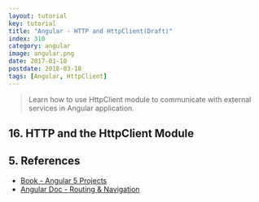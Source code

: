 ```yaml
---
layout: tutorial
key: tutorial
title: "Angular - HTTP and HttpClient(Draft)"
index: 310
category: angular
image: angular.png
date: 2017-01-10
postdate: 2018-03-18
tags: [Angular, HttpClient]
---
```


> Learn how to use HttpClient module to communicate with external services in Angular application.

## 16. HTTP and the HttpClient Module

## 5. References
* [Book - Angular 5 Projects](https://www.amazon.com/Angular-Projects-Learn-Single-Applications/dp/148423278X)
* [Angular Doc - Routing & Navigation](https://angular.io/guide/router)

